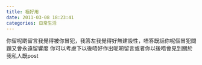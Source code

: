 ```yaml
---
title: 極好用
date: 2011-03-08 18:23:41
categories: 日常生活
---
```


你留呢啲留言我覺得被你冒犯，我答左我覺得好無建設性，唔答既話你呢個冒犯問題又會永遠留響度 你可以考慮下以後唔好作出呢啲留言或者你以後唔會見到關於我私人既post